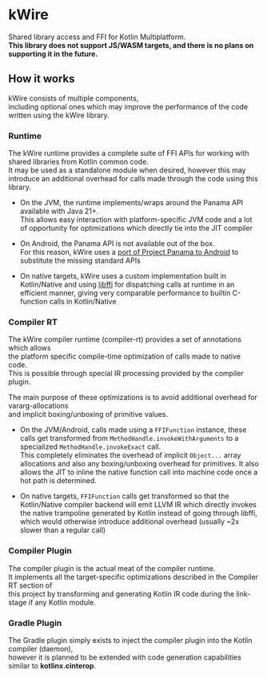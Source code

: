 # kWire

Shared library access and FFI for Kotlin Multiplatform.  
**This library does not support JS/WASM targets, and there is no plans on supporting it in the future.**

## How it works

kWire consists of multiple components,  
including optional ones which may improve the performance of the code written
using the kWire library.

### Runtime

The kWire runtime provides a complete suite of FFI APIs for working with
shared libraries from Kotlin common code.  
It may be used as a standalone module when desired, however this may introduce
an additional overhead for calls made through the code using this library.

* On the JVM, the runtime implements/wraps around the Panama API available with Java 21+.  
  This allows easy interaction with platform-specific JVM code and a lot of opportunity for
  optimizations which directly tie into the JIT compiler

* On Android, the Panama API is not available out of the box.  
  For this reason, kWire uses a [port of Project Panama to Android](https://github.com/vova7878/PanamaPort) to substitute the 
  missing standard APIs

* On native targets, kWire uses a custom implementation built in Kotlin/Native and using
  [libffi](https://github.com/libffi/libffi) for dispatching calls at runtime in an efficient manner, giving very comparable
  performance to builtin C-function calls in Kotlin/Native

### Compiler RT

The kWire compiler runtime (compiler-rt) provides a set of annotations which allows  
the platform specific compile-time optimization of calls made to native code.  
This is possible through special IR processing provided by the compiler plugin.

The main purpose of these optimizations is to avoid additional overhead for vararg-allocations  
and implicit boxing/unboxing of primitive values.

* On the JVM/Android, calls made using a `FFIFunction` instance, these calls get transformed
  from `MethodHandle.invokeWithArguments` to a specialized `MethodHandle.invokeExact` call.  
  This completely eliminates the overhead of implicit `Object...` array allocations and also
  any boxing/unboxing overhead for primitives. It also allows the JIT to inline the native
  function call into machine code once a hot path is determined.

* On native targets, `FFIFunction` calls get transformed so that the Kotlin/Native compiler
  backend will emit LLVM IR which directly invokes the native trampoline generated by Kotlin
  instead of going through libffi, which would otherwise introduce additional overhead (usually ~2x slower than a regular call)

### Compiler Plugin

The compiler plugin is the actual meat of the compiler runtime.  
It implements all the target-specific optimizations described in the Compiler RT section of  
this project by transforming and generating Kotlin IR code during the link-stage if any Kotlin module.

### Gradle Plugin

The Gradle plugin simply exists to inject the compiler plugin into the Kotlin compiler (daemon),  
however it is planned to be extended with code generation capabilities similar to **kotlinx.cinterop**.